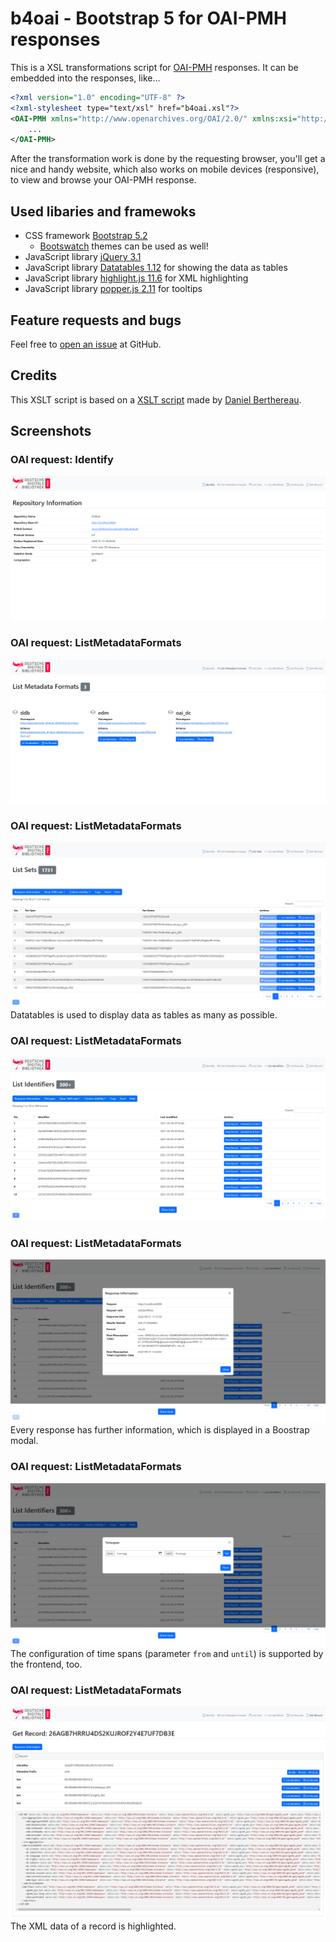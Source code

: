 # b4oai - Bootstrap 5 for OAI-PMH responses
This is a XSL transformations script for [OAI-PMH](https://www.openarchives.org/OAI/openarchivesprotocol.html) responses. It can be embedded into the responses, like... 
```XML
<?xml version="1.0" encoding="UTF-8" ?>
<?xml-stylesheet type="text/xsl" href="b4oai.xsl"?>
<OAI-PMH xmlns="http://www.openarchives.org/OAI/2.0/" xmlns:xsi="http://www.w3.org/2001/XMLSchema-instance">
    ...
</OAI-PMH>
```
After the transformation work is done by the requesting browser, you'll get a nice and handy website, which also works on mobile devices (responsive), to view and browse your OAI-PMH response.

## Used libaries and framewoks
- CSS framework [Bootstrap 5.2](https://getbootstrap.com/)
  - [Bootswatch](https://bootswatch.com/) themes can be used as well!
- JavaScript library [jQuery 3.1](https://jquery.com/)
- JavaScript library [Datatables 1.12](https://datatables.net/) for showing the data as tables
- JavaScript library [highlight.js 11.6](https://highlightjs.org/) for XML highlighting
- JavaScript library [popper.js 2.11](https://popper.js.org/) for tooltips

## Feature requests and bugs
Feel free to [open an issue](https://github.com/mbuechner/b4oai/issues/new) at GitHub.

## Credits
This XSLT script is based on a [XSLT script](https://github.com/Daniel-KM/Omeka-plugin-OaiPmhRepository/blob/master/views/public/xsl/oai-pmh-repository.xsl) made by [Daniel Berthereau](https://github.com/Daniel-KM).

## Screenshots
### OAI request: Identify
![Identify](images/01_Identify.png "Identify")
### OAI request: ListMetadataFormats
![ListMetadataFormats](images/02_ListMetadataFormats.png "ListMetadataFormats")
### OAI request: ListMetadataFormats
![ListSets](images/03_ListSets.png "ListSets")
Datatables is used to display data as tables as many as possible.
### OAI request: ListMetadataFormats
![ListIdentifiers](images/04a_ListIdentifiers.png "ListIdentifiers")
### OAI request: ListMetadataFormats
![ListIdentifiers](images/04b_ListIdentifiers.png "ListIdentifiers")
Every response has further information, which is displayed in a Boostrap modal.
### OAI request: ListMetadataFormats
![ListIdentifiers](images/04c_ListIdentifiers.png "ListIdentifiers")
The configuration of time spans (parameter `from` and `until`) is supported by the frontend, too.
### OAI request: ListMetadataFormats
![GetRecord](images/06_GetRecord.png "GetRecord")
The XML data of a record is highlighted.
